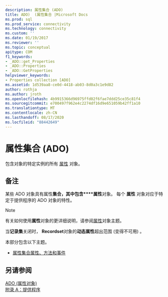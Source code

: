 ```yaml
---
description: 属性集合 (ADO)
title: ADO)  (属性集合 |Microsoft Docs
ms.prod: sql
ms.prod_service: connectivity
ms.technology: connectivity
ms.custom: ''
ms.date: 01/19/2017
ms.reviewer: ''
ms.topic: conceptual
apitype: COM
f1_keywords:
- _ADO::get_Properties
- _ADO::Properties
- _ADO::GetProperties
helpviewer_keywords:
- Properties collection [ADO]
ms.assetid: 1d539aa8-ce0d-4418-ab03-8d0a3c1e9d82
author: rothja
ms.author: jroth
ms.openlocfilehash: 4b9915366d96975ffd02f6fae7ddd25ce35c81f4
ms.sourcegitcommit: e700497f962e4c2274df16d9e651059b42ff1a10
ms.translationtype: MT
ms.contentlocale: zh-CN
ms.lasthandoff: 08/17/2020
ms.locfileid: "88442649"
---
```

# <a name="properties-collection-ado"></a>属性集合 (ADO)
包含对象的特定实例的所有 [属性](../../../ado/reference/ado-api/property-object-ado.md) 对象。  
  
## <a name="remarks"></a>备注  
 某些 ADO 对象具有属性**集合，其中包含****属性**对象。 每个 **属性** 对象对应于特定于提供程序的 ADO 对象的特性。  
  
> [!NOTE]
>  有关如何使用**属性**对象的更详细说明，请参阅[属性](../../../ado/reference/ado-api/property-object-ado.md)对象主题。  
  
 当**记录集**关闭时， **Recordset**对象的**动态属性**超出范围 (变得不可用) 。  
  
 本部分包含以下主题。  
  
-   [属性集合属性、方法和事件](../../../ado/reference/ado-api/properties-collection-properties-methods-and-events.md)  
  
## <a name="see-also"></a>另请参阅  
 [ADO (属性对象) ](../../../ado/reference/ado-api/property-object-ado.md)   
 [附录 A：提供程序](../../../ado/guide/appendixes/appendix-a-providers.md)
